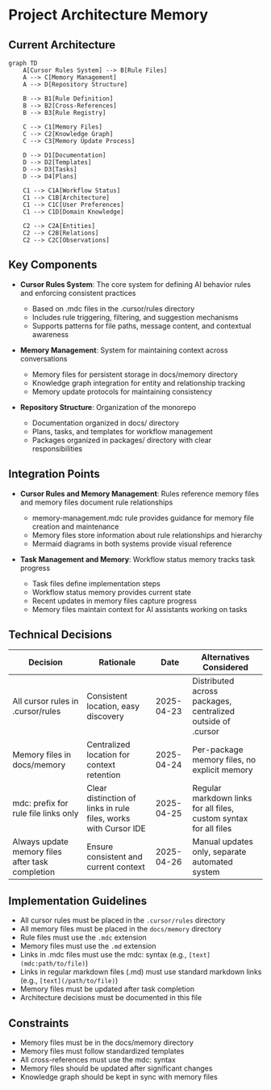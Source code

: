 # Project Architecture Memory

## Current Architecture

```mermaid
graph TD
    A[Cursor Rules System] --> B[Rule Files]
    A --> C[Memory Management]
    A --> D[Repository Structure]

    B --> B1[Rule Definition]
    B --> B2[Cross-References]
    B --> B3[Rule Registry]

    C --> C1[Memory Files]
    C --> C2[Knowledge Graph]
    C --> C3[Memory Update Process]

    D --> D1[Documentation]
    D --> D2[Templates]
    D --> D3[Tasks]
    D --> D4[Plans]

    C1 --> C1A[Workflow Status]
    C1 --> C1B[Architecture]
    C1 --> C1C[User Preferences]
    C1 --> C1D[Domain Knowledge]

    C2 --> C2A[Entities]
    C2 --> C2B[Relations]
    C2 --> C2C[Observations]
```

## Key Components

- **Cursor Rules System**: The core system for defining AI behavior rules and enforcing consistent practices
  - Based on .mdc files in the .cursor/rules directory
  - Includes rule triggering, filtering, and suggestion mechanisms
  - Supports patterns for file paths, message content, and contextual awareness

- **Memory Management**: System for maintaining context across conversations
  - Memory files for persistent storage in docs/memory directory
  - Knowledge graph integration for entity and relationship tracking
  - Memory update protocols for maintaining consistency

- **Repository Structure**: Organization of the monorepo
  - Documentation organized in docs/ directory
  - Plans, tasks, and templates for workflow management
  - Packages organized in packages/ directory with clear responsibilities

## Integration Points

- **Cursor Rules and Memory Management**: Rules reference memory files and memory files document rule relationships
  - memory-management.mdc rule provides guidance for memory file creation and maintenance
  - Memory files store information about rule relationships and hierarchy
  - Mermaid diagrams in both systems provide visual reference

- **Task Management and Memory**: Workflow status memory tracks task progress
  - Task files define implementation steps
  - Workflow status memory provides current state
  - Recent updates in memory files capture progress
  - Memory files maintain context for AI assistants working on tasks

## Technical Decisions

| Decision | Rationale | Date | Alternatives Considered |
|----------|-----------|------|-------------------------|
| All cursor rules in .cursor/rules | Consistent location, easy discovery | 2025-04-23 | Distributed across packages, centralized outside of .cursor |
| Memory files in docs/memory | Centralized location for context retention | 2025-04-24 | Per-package memory files, no explicit memory |
| mdc: prefix for rule file links only | Clear distinction of links in rule files, works with Cursor IDE | 2025-04-25 | Regular markdown links for all files, custom syntax for all files |
| Always update memory files after task completion | Ensure consistent and current context | 2025-04-26 | Manual updates only, separate automated system |

## Implementation Guidelines

- All cursor rules must be placed in the `.cursor/rules` directory
- All memory files must be placed in the `docs/memory` directory
- Rule files must use the `.mdc` extension
- Memory files must use the `.md` extension
- Links in .mdc files must use the mdc: syntax (e.g., `[text](mdc:path/to/file)`)
- Links in regular markdown files (.md) must use standard markdown links (e.g., `[text](/path/to/file)`)
- Memory files must be updated after task completion
- Architecture decisions must be documented in this file

## Constraints

- Memory files must be in the docs/memory directory
- Memory files must follow standardized templates
- All cross-references must use the mdc: syntax
- Memory files should be updated after significant changes
- Knowledge graph should be kept in sync with memory files
